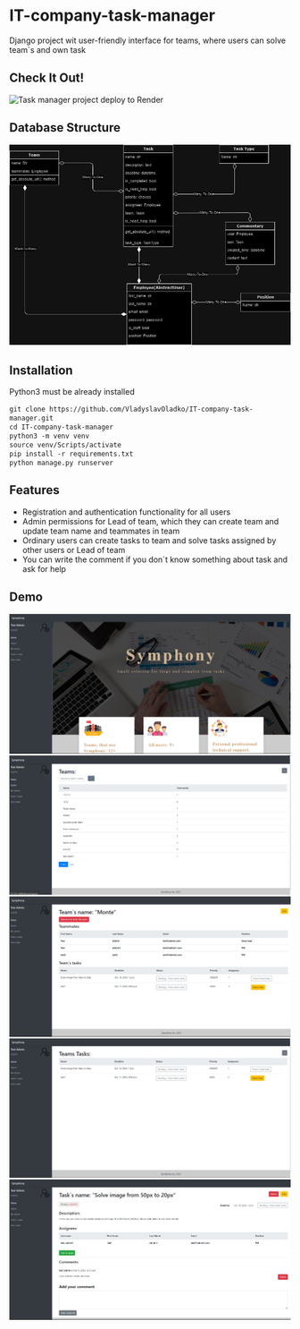 # IT-company-task-manager

Django project wit user-friendly interface for teams, where users can solve team`s and own task

## Check It Out!

![Task manager project deploy to Render](https://symphony-task-manager.onrender.com/home/)

## Database Structure

![Models](models-diagram.png)

## Installation

Python3 must be already installed

```shell
git clone https://github.com/VladyslavOladko/IT-company-task-manager.git
cd IT-company-task-manager
python3 -m venv venv
source venv/Scripts/activate
pip install -r requirements.txt
python manage.py runserver
```

## Features

* Registration and authentication functionality for all users
* Admin permissions for Lead of team, which they can create team and update team name and teammates in team
* Ordinary users can create tasks to team and solve tasks assigned by other users or Lead of team
* You can write the comment if you don`t know something about task and ask for help

## Demo
![Website Interface](home-page-demo.png)
![Team List Interface](teams-demo.png)
![Team Detail Interface](team-detail-demo.png)
![Task List Interface](task-list-demo.png)
![Team Detail Interface](task-detail-demo.png)
